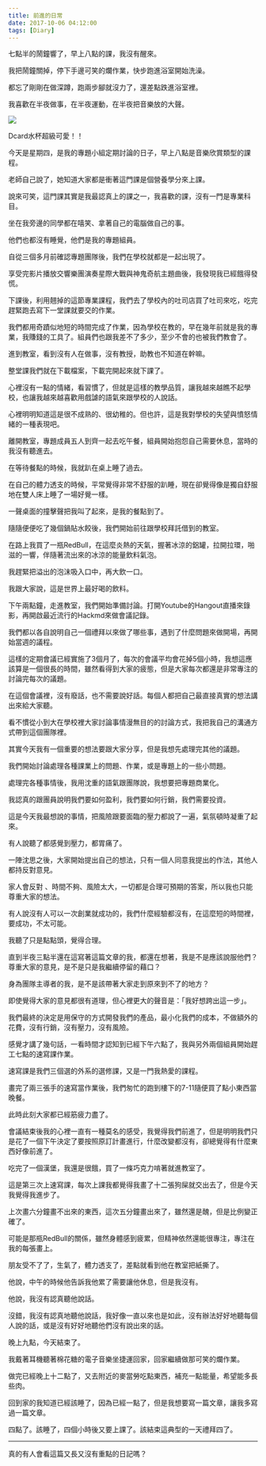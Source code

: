 ```yaml
---
title: 前進的日常
date: 2017-10-06 04:12:00
tags: [Diary]
---
```

七點半的鬧鐘響了，早上八點的課，我沒有醒來。

我把鬧鐘關掉，停下手邊可笑的爛作業，快步跑進浴室開始洗澡。

都忘了剛剛在做深蹲，跑兩步腳就沒力了，還差點跌進浴室裡。

我喜歡在半夜做事，在半夜運動，在半夜把音樂放的大聲。

![](https://imgur.dcard.tw/Ls1KnI9.jpg)

Dcard水杯超級可愛！！

今天是星期四，是我的專題小組定期討論的日子，早上八點是音樂欣賞類型的課程。

老師自己說了，她知道大家都是衝著這門課是個營養學分來上課。

說來可笑，這門課其實是我最認真上的課之一，我喜歡的課，沒有一門是專業科目。

坐在我旁邊的同學都在嘻笑、拿著自己的電腦做自己的事。

他們也都沒有睡覺，他們是我的專題組員。

自從三個多月前確認專題團隊後，我們在學校就都是一起出現了。

享受完影片播放交響樂團演奏星際大戰與神鬼奇航主題曲後，我發現我已經餓得發慌。

下課後，利用翹掉的這節專業課程，我們去了學校內的吐司店買了吐司來吃，吃完趕緊跑去寫下一堂課就要交的作業。

我們都用奇蹟似地短的時間完成了作業，因為學校在教的，早在幾年前就是我的專業，我賺錢的工具了。組員們也跟我差不了多少，至少不會的也被我們教會了。

進到教室，看到沒有人在做事，沒有教授，助教也不知道在幹嘛。

整堂課我們就在下載檔案，下載完開起來就下課了。

心裡沒有一點的情緒，看習慣了，但就是這樣的教學品質，讓我越來越瞧不起學校，也讓我越來越喜歡用戲謔的語氣來跟學校的人說話。

心裡明明知道這是很不成熟的、很幼稚的。但也許，這是我對學校的失望與憤怒情緒的一種表現吧。

離開教室，專題成員五人到齊一起去吃午餐，組員開始抱怨自己需要休息，當時的我沒有聽進去。

在等待餐點的時候，我就趴在桌上睡了過去。

在自己的體力透支的時候，平常覺得非常不舒服的趴睡，現在卻覺得像是獨自舒服地在雙人床上睡了一場好覺一樣。

一聲桌面的撞擊聲把我叫了起來，是我的餐點到了。

隨隨便便吃了幾個鍋貼水餃後，我們開始前往跟學校拜託借到的教室。

在路上我買了一瓶RedBull，在這麼炎熱的天氣，握著冰涼的鋁罐，拉開拉環，啪滋的一響，伴隨著流出來的冰涼的能量飲料氣泡。

我趕緊把溢出的泡沫吸入口中，再大飲一口。

我跟大家說，這是世界上最好喝的飲料。

下午兩點鐘，走進教室，我們開始準備討論。打開Youtube的Hangout直播來錄影，再開啟最近流行的Hackmd來做會議記錄。

我們都以各自說明自己一個禮拜以來做了哪些事，遇到了什麼問題來做開場，再開始當週的議程。

這樣的定期會議已經實施了3個月了，每次的會議平均會花掉5個小時，我想這應該算是一個很長的時間，雖然看得到大家的疲態，但是大家每次都還是非常專注的討論完每次的議題。

在這個會議裡，沒有廢話，也不需要說好話。每個人都把自己最直接真實的想法講出來給大家聽。

看不慣從小到大在學校裡大家討論事情漫無目的的討論方式，我把我自己的溝通方式帶到這個團隊裡。

其實今天我有一個重要的想法要跟大家分享，但是我想先處理完其他的議題。

我們開始討論處理各種課業上的問題、作業，或是專題上的一些小問題。

處理完各種事情後，我用沈重的語氣跟團隊說，我想要把專題商業化。

我認真的跟團員說明我們要如何盈利，我們要如何行銷，我們需要投資。

這是今天我最想說的事情，把風險跟要面臨的壓力都說了一遍，氣氛頓時凝重了起來。

有人說聽了都感覺到壓力，都胃痛了。

一陣沈思之後，大家開始提出自己的想法，只有一個人同意我提出的作法，其他人都持反對意見。

家人會反對 、時間不夠、風險太大，一切都是合理可預期的答案，所以我也只能尊重大家的想法。

有人說沒有人可以一次創業就成功的，我們什麼經驗都沒有，在這麼短的時間裡，要成功，不太可能。

我聽了只是點點頭，覺得合理。

直到半夜三點半還在這寫著這篇文章的我，都還在想著，我是不是應該說服他們？尊重大家的意見，是不是只是我繼續停留的藉口？

身為團隊主導者的我，是不是該帶著大家走到原來到不了的地方？

即使覺得大家的意見都很有道理，但心裡更大的聲音是：「我好想跨出這一步」。

我們最終的決定是用保守的方式開發我們的產品，最小化我們的成本，不做額外的花費，沒有行銷，沒有壓力，沒有風險。

感覺才講了幾句話，一看時間才認知到已經下午六點了，我與另外兩個組員開始趕工七點的速寫課作業。

速寫課是我們三個選的外系的選修課，又是一門我熱愛的課程。

畫完了兩三張手的速寫當作業後，我們匆忙的跑到樓下的7-11隨便買了點小東西當晚餐。

此時此刻大家都已經筋疲力盡了。

會議結束後我的心裡一直有一種莫名的感受，我覺得我們前進了，但是明明我們只是花了一個下午決定了要按照原訂計畫進行，什麼改變都沒有，卻總覺得有什麼東西好像前進了。

吃完了一個漢堡，我還是很餓，買了一條巧克力啃著就進教室了。

這是第三次上速寫課，每次上課我都覺得我畫了十二張狗屎就交出去了，但是今天我覺得我進步了。

上次畫六分鐘畫不出來的東西，這次五分鐘畫出來了，雖然還是醜，但是比例變正確了。

可能是那瓶RedBull的關係，雖然身體感到疲累，但精神依然還能很專注，專注在我的每張畫上。

朋友受不了了，生氣了，體力透支了，差點就看到他在教室把紙撕了。

他說，中午的時候他告訴我他累了需要讓他休息，但是我沒有。

他說，我沒有認真聽他說話。

沒錯，我沒有認真地聽他說話，我好像一直以來也是如此，沒有辦法好好地聽每個人說的話，或是沒有好好地聽他們沒有說出來的話。

晚上九點，今天結束了。

我戴著耳機聽著棉花糖的電子音樂坐捷運回家，回家繼續做那可笑的爛作業。

做完已經晚上十二點了，又去附近的麥當勞吃點東西，補充一點能量，希望能多長些肉。

回到家的我知道已經該睡了，因為已經一點了，但是我想要寫一篇文章，讓我多寫過一篇文章。

四點了。該睡了，四個小時後又要上課了。該結束這典型的一天禮拜四了。

------------------------------------------------------------------------

真的有人會看這篇又長又沒有重點的日記嗎？
